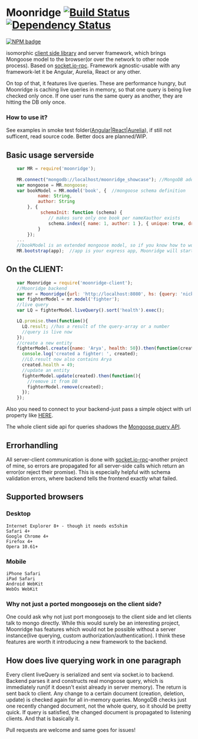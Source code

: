 Moonridge    [![Build Status](https://travis-ci.org/capaj/Moonridge.svg?tag=1.0.3)](https://travis-ci.org/capaj/Moonridge) [![Dependency Status](https://david-dm.org/capaj/Moonridge.svg)](https://david-dm.org/capaj/Moonridge)
=========
[![NPM badge](https://nodei.co/npm/moonridge.png?downloads=true&downloadRank=true&stars=true)](https://nodei.co/npm/moonridge/)



isomorphic [client side library](https://github.com/capaj/Moonridge-client) and server framework, which brings Mongoose model to the browser(or over the network to other node process). Based on [socket.io-rpc](https://github.com/capaj/socket.io-rpc). Framework agnostic-usable with any framework-let it be Angular, Aurelia, React or any other.


On top of that, it features live queries. These are performance hungry, but Moonridge is caching live queries in memory, so that one query is being live checked only once. If one user runs the same query as another, they are hitting the DB only once. 

### How to use it?
See examples in smoke test folder([Angular](test/e2e-smoketest/angular)|[React](test/e2e-smoketest/react)|[Aurelia](test/e2e-smoketest/aurelia)), if still not sufficent, read source code. Better docs are planned/WIP.

## Basic usage serverside
```javascript
    var MR = require('moonridge');
	
	MR.connect("mongodb://localhost/moonridge_showcase"); //MongoDB address is optional-you can connect as always with mongoose
	var mongoose = MR.mongoose;
    var bookModel = MR.model('book', {  //mongoose schema definition
            name: String,
            author: String
        }, {
             schemaInit: function (schema) {
                // makes sure only one book per nameXauthor exists
                schema.index({ name: 1, author: 1 }, { unique: true, dropDups: true });
            }
        });
    ...
    //bookModel is an extended mongoose model, so if you know how to work with mongoose models, you'll be right at home
    MR.bootstrap(app);	//app is your express app, Moonridge will start listening on port app.get("port")
```
## On the CLIENT:
```javascript
   	var Moonridge = require('moonridge-client');
	//Moonridge backend
	var mr = Moonridge({url: 'http://localhost:8080', hs: {query: 'nick=testUser'}});
	var fighterModel = mr.model('fighter');
	//live query
	var LQ = fighterModel.liveQuery().sort('health').exec();

	LQ.promise.then(function(){
	  LQ.result; //has a result of the query-array or a number
	  //query is live now
	});
	//create a new entity
	fighterModel.create({name: 'Arya', health: 50}).then(function(created){
	  console.log('created a fighter: ', created);
	  //LQ.result now also contains Arya
	  created.health = 49;
	  //update an entity
	  fighterModel.update(created).then(function(){
  	    //remove it from DB
  	    fighterModel.remove(created);
	  });
	});
```    
Also you need to connect to your backend-just pass a simple object with url property like [HERE](https://github.com/capaj/Moonridge/blob/master/test/e2e-smoketest/react/Fighters.jsx#L7).

The whole client side api for queries shadows the [Mongoose query API](http://mongoosejs.com/docs/api.html#query-js).

## Errorhandling

All server-client communication is done with [socket.io-rpc](https://github.com/capaj/socket.io-rpc)-another project of mine, so errors are propagated for all server-side calls which return an error(or reject their promise). This is especially helpful with schema validation errors, where backend tells the frontend exactly what failed.

## Supported browsers
### Desktop
    Internet Explorer 8+ - though it needs es5shim
    Safari 4+
    Google Chrome 4+
    Firefox 4+
    Opera 10.61+
### Mobile
    iPhone Safari
    iPad Safari
    Android WebKit
    WebOs WebKit

### Why not just a ported mongoosejs on the client side?
One could ask why not just port mongoosejs to the client side and let clients talk to mongo directly. While this would surely be an interesting project, Moonridge has features which would not be possible without a server instance(live querying, custom authorization/authentication). I think these features are worth it introducing a new framework to the backend.
    
## How does live querying work in one paragraph
Every client liveQuery is serialized and sent via socket.io to backend. Backend parses it and constructs real mongoose query, which is immediately run(if it doesn't exist already in server memory). The return is sent back to client. Any change to a certain document (creation, deletion, update) is checked again for all in-memory queries. MongoDB checks just one recently changed document, not the whole query, so it should be pretty quick. If query is satisfied, the changed document is propagated to listening clients. And that is basically it.

Pull requests are welcome and same goes for issues!

